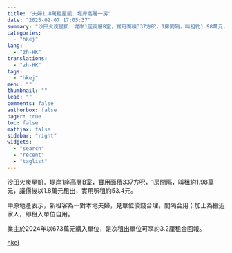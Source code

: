 ```yaml
---
title: "夫婦1.8萬租星凱．堤岸高層一房"
date: "2025-02-07 17:05:37"
summary: "沙田火炭星凱．堤岸1座高層B室，實用面積337方呎，1房間隔，叫租約1.98萬元，議價後以1.8萬元..."
categories:
  - "hkej"
lang:
  - "zh-HK"
translations:
  - "zh-HK"
tags:
  - "hkej"
menu: ""
thumbnail: ""
lead: ""
comments: false
authorbox: false
pager: true
toc: false
mathjax: false
sidebar: "right"
widgets:
  - "search"
  - "recent"
  - "taglist"
---
```


沙田火炭星凱．堤岸1座高層B室，實用面積337方呎，1房間隔，叫租約1.98萬元，議價後以1.8萬元租出，實用呎租約53.4元。

中原地產表示，新租客為一對本地夫婦，見單位價錢合理，間隔合用；加上為搬近家人，即租入單位自用。

業主於2024年以673萬元購入單位，是次租出單位可享約3.2厘租金回報。

[hkej](https://www2.hkej.com/instantnews/property/article/3995122/%E5%A4%AB%E5%A9%A61.8%E8%90%AC%E7%A7%9F%E6%98%9F%E5%87%B1%EF%BC%8E%E5%A0%A4%E5%B2%B8%E9%AB%98%E5%B1%A4%E4%B8%80%E6%88%BF)

